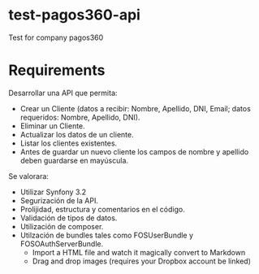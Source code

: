 # test-pagos360-api
Test for company pagos360
# Requirements

Desarrollar una API que permita:
- Crear un Cliente (datos a recibir: Nombre, Apellido, DNI, Email; datos requeridos: Nombre, Apellido, DNI).
- Eliminar un Cliente.
- Actualizar los datos de un cliente.
- Listar los clientes existentes.
- Antes de guardar un nuevo cliente los campos de nombre y apellido deben guardarse en mayúscula.

Se valorara:
- Utilizar Synfony 3.2
- Segurización de la API.
- Prolijidad, estructura y comentarios en el código.
- Validación de tipos de datos.
- Utilización de composer.
- Utilzación de bundles tales como FOSUserBundle y FOSOAuthServerBundle.
  - Import a HTML file and watch it magically convert to Markdown
  - Drag and drop images (requires your Dropbox account be linked)
